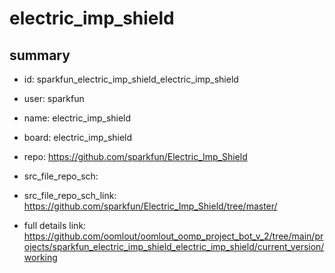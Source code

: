 # electric_imp_shield
 
## summary 
* id: sparkfun_electric_imp_shield_electric_imp_shield
* user: sparkfun
* name: electric_imp_shield
* board: electric_imp_shield
* repo: https://github.com/sparkfun/Electric_Imp_Shield



* src_file_repo_sch: 
* src_file_repo_sch_link: https://github.com/sparkfun/Electric_Imp_Shield/tree/master/
* full details link: https://github.com/oomlout/oomlout_oomp_project_bot_v_2/tree/main/projects/sparkfun_electric_imp_shield_electric_imp_shield/current_version/working  







